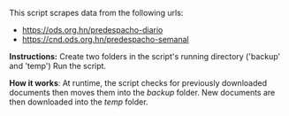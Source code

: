 This script scrapes data from the following urls:
- https://ods.org.hn/predespacho-diario
- https://cnd.ods.org.hn/predespacho-semanal

<p><b>Instructions:</b>
Create two folders in the script's running directory ('backup' and 'temp')
Run the script.</p>

<p><b>How it works</b>: At runtime, the script checks for previously downloaded documents then moves them into the <i>backup</i> folder. New documents are then downloaded into the <i>temp</i> folder.</p>

